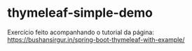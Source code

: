 # thymeleaf-simple-demo

Exercício feito acompanhando o tutorial da página:
https://bushansirgur.in/spring-boot-thymeleaf-with-example/
